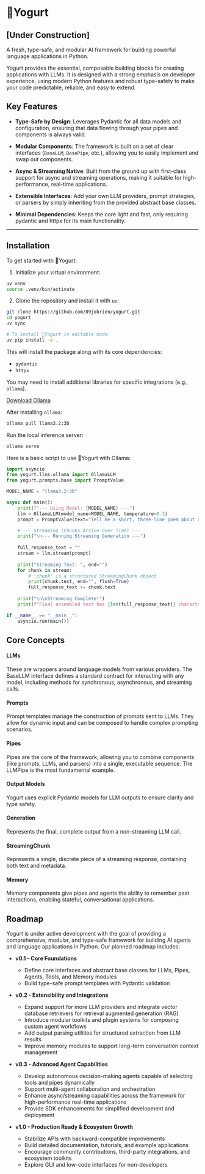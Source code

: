 # 🍦Yogurt

## [Under Construction]

A fresh, type-safe, and modular AI framework for building powerful language applications in Python.

Yogurt provides the essential, composable building blocks for creating applications with LLMs. It is designed with a strong emphasis on developer experience, using modern Python features and robust type-safety to make your code predictable, reliable, and easy to extend.

## Key Features

- **Type-Safe by Design**: Leverages Pydantic for all data models and configuration, ensuring that data flowing through your pipes and components is always valid.

- **Modular Components**: The framework is built on a set of clear interfaces (`BaseLLM`, `BasePipe`, etc.), allowing you to easily implement and swap out components.

- **Async & Streaming Native**: Built from the ground up with first-class support for async and streaming operations, making it suitable for high-performance, real-time applications.

- **Extensible Interfaces**: Add your own LLM providers, prompt strategies, or parsers by simply inheriting from the provided abstract base classes.

- **Minimal Dependencies**: Keeps the core light and fast, only requiring pydantic and httpx for its main functionality.

---

## Installation

To get started with 🍦Yogurt: 

1. Initialize your virtual environment:

```bash
uv venv
source .venv/bin/activate
```

2. Clone the repository and install it with `uv`:

```bash
git clone https://github.com/89jobrien/yogurt.git
cd yogurt
uv sync
```
```bash
# To install 🍦Yogurt in editable mode:
uv pip install -e .
```

This will install the package along with its core dependencies:
- `pydantic`
- `httpx`

You may need to install additional libraries for specific integrations (e.g., `ollama`).

[Download Ollama](https://ollama.com/)

After installing `ollama`:

```bash
ollama pull llama3.2:3b
```

Run the local inference server:

```bash
ollama serve
```

Here is a basic script to use 🍦Yogurt with Ollama:

```python
import asyncio
from yogurt.llms.ollama import OllamaLLM
from yogurt.prompts.base import PromptValue

MODEL_NAME = "llama3.2:3b"

async def main():
    print(f"--- Using Model: {MODEL_NAME} ---")
    llm = OllamaLLM(model_name=MODEL_NAME, temperature=0.3)
    prompt = PromptValue(text="Tell me a short, three-line poem about a river.")

    # --- Streaming (Chunks Arrive Over Time) ---
    print("\n--- Running Streaming Generation ---")
    
    full_response_text = ""
    stream = llm.stream(prompt)
    
    print("Streaming Text: ", end="")
    for chunk in stream:
        # 'chunk' is a structured StreamingChunk object
        print(chunk.text, end="", flush=True)
        full_response_text += chunk.text
            
    print("\n\nStreaming Complete!")
    print(f"Final assembled text has {len(full_response_text)} characters.")

if __name__ == "__main__":
    asyncio.run(main())
```

## Core Concepts

#### LLMs
These are wrappers around language models from various providers. The BaseLLM interface defines a standard contract for interacting with any model, including methods for synchronous, asynchronous, and streaming calls.

#### Prompts
Prompt templates manage the construction of prompts sent to LLMs. They allow for dynamic input and can be composed to handle complex prompting scenarios.

#### Pipes
Pipes are the core of the framework, allowing you to combine components (like prompts, LLMs, and parsers) into a single, executable sequence. The LLMPipe is the most fundamental example.

#### Output Models
Yogurt uses explicit Pydantic models for LLM outputs to ensure clarity and type safety.

#### Generation
Represents the final, complete output from a non-streaming LLM call.

#### StreamingChunk
Represents a single, discrete piece of a streaming response, containing both text and metadata.

#### Memory
Memory components give pipes and agents the ability to remember past interactions, enabling stateful, conversational applications.

## Roadmap

Yogurt is under active development with the goal of providing a comprehensive, modular, and type-safe framework for building AI agents and language applications in Python. Our planned roadmap includes:

- **v0.1 - Core Foundations**
  - Define core interfaces and abstract base classes for LLMs, Pipes, Agents, Tools, and Memory modules  
  - Build type-safe prompt templates with Pydantic validation

- **v0.2 - Extensibility and Integrations**
  - Expand support for more LLM providers and integrate vector database retrievers for retrieval augmented generation (RAG)
  - Introduce modular toolkits and plugin systems for composing custom agent workflows
  - Add output parsing utilities for structured extraction from LLM results
  - Improve memory modules to support long-term conversation context management

- **v0.3 - Advanced Agent Capabilities**
  - Develop autonomous decision-making agents capable of selecting tools and pipes dynamically
  - Support multi-agent collaboration and orchestration
  - Enhance async/streaming capabilities across the framework for high-performance real-time applications
  - Provide SDK enhancements for simplified development and deployment  

- **v1.0 - Production Ready & Ecosystem Growth**
  - Stabilize APIs with backward-compatible improvements
  - Build detailed documentation, tutorials, and example applications
  - Encourage community contributions, third-party integrations, and ecosystem toolkits
  - Explore GUI and low-code interfaces for non-developers

